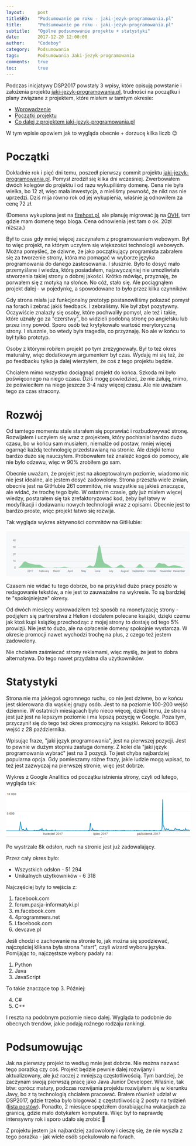 ```yaml
---
layout:     post
titleSEO:	"Podsumowanie po roku - jaki-jezyk-programowania.pl"
title:      "Podsumowanie po roku - jaki-jezyk-programowania.pl"
subtitle:   "Ogólne podsumowanie projektu + statystyki"
date:       2017-12-20 12:00:00
author:     "Codeboy"
category:   Podsumowania
tags:	    Podsumowania Jaki-jezyk-programowania
comments:   true
toc:        true
---
```


Podczas inicjatywy DSP2017 powstały 3 wpisy, które opisują powstanie i założenia projektu [jaki-jezyk-programowania.pl](https://jaki-jezyk-programowania.pl/), trudności na początku i plany związane z projektem, które miałem w tamtym okresie:
- [Wprowadzenie](/dajsiepoznac2017/wprowadzenie)
- [Początki projektu](/dajsiepoznac2017/poczatki)
- [Co dalej z projektem jaki-jezyk-programowania.pl](/dajsiepoznac2017/co-dalej-z-projektem-jaki-jezyk-programowania)

W tym wpisie opowiem jak to wygląda obecnie + dorzucę kilka liczb :wink:

# Początki

Dokładnie rok i pięć dni temu, poszedł pierwszy commit projektu [jaki-jezyk-programowania.pl](https://jaki-jezyk-programowania.pl/). Pomysł zrodził się kilka dni wcześniej. Zwerbowałem dwóch kolegów do projektu i od razu wykupiliśmy domenę. Cena nie była wielka, bo 12 zł, więc mała inwestycja, a mieliśmy pewność, że nikt nas nie uprzedzi. Dziś mija równo rok od jej wykupienia, właśnie ją odnowiłem za cenę 72 zł. 

(Domena wykupiona jest na [firehost.pl](firehost.pl), ale planuję migrować ją na [OVH](https://www.ovh.pl/), tam gdzie mam domenę tego bloga. Cena odnowienia jest tam o ok. 20zł niższa.)

Był to czas gdy mniej więcej zaczynałem z programowaniem webowym. Był to więc projekt, na którym uczyłem się większości technologii webowych. Można pomyśleć, że dziwne, że jako początkujący programista zabrałem się za tworzenie strony, która ma pomagać w wyborze języka programowania do danego zastosowania. I słusznie. Było to dosyć mało przemyślane i wiedza, którą posiadałem, najzwyczajniej nie umożliwiała stworzenia takiej strony o dobrej jakości. Krótko mówiąc, przyznaję, że porwałem się z motyką na słońce. No cóż, stało się. Ale pociągnąłem projekt dalej - w pojedynkę, a spowodowane to było przez kilka czynników. 

Gdy strona miała już funkcjonalny prototyp postanowiliśmy pokazać pomysł na forach i zebrać jakiś feedback. I zebraliśmy. Nie był zbyt pozytywny. Oczywiście znalazły się osoby, które pochwaliły pomysł, ale też i takie, które uznały go za "czerstwy", bo widzieli podobną stronę po angielsku lub przez inny powód. Sporo osób też krytykowało wartość merytoryczną strony. I słusznie, bo wtedy była tragedia, co przyznaję. No ale w końcu to był tylko prototyp. 

Osoby z którymi robiłem projekt po tym zrezygnowały. Był to też okres maturalny, więc dodatkowym argumentem był czas. Wydaję mi się też, że po feedbacku tylko ja dalej wierzyłem, że coś z tego projektu będzie.
 
 Chciałem mimo wszystko dociągnąć projekt do końca. Szkoda mi było poświęconego na niego czasu.  Dziś mogę powiedzieć, że nie żałuję, mimo, że poświeciłem na niego jeszcze 3-4 razy więcej czasu. Ale nie uważam tego za czas stracony.

# Rozwój

 Od tamtego momentu stale starałem się poprawiać i rozbudowywać stronę. Rozwijałem i uczyłem się wraz z projektem, który pochłaniał bardzo dużo czasu, bo w końcu sam musiałem, niemalże od postaw, mniej więcej ogarnąć każdą technologię przedstawianą na stronie. Ale dzięki temu bardzo dużo się nauczyłem. Próbowałem też znaleźć kogoś do pomocy, ale nie było odzewu, więc w 90% zrobiłem go sam.

Obecnie uważam, że projekt jest na akceptowalnym poziomie, wiadomo nic nie jest idealne, ale jestem dosyć zadowolony. Strona przeszła wiele zmian, obecnie jest na GitHubie 261 commitów, nie wszystkie są jakieś znaczące, ale widać, że trochę tego było. W ostatnim czasie, gdy już miałem więcej wiedzy, postarałem się tak zrefaktoryzować kod, żeby był łatwy w modyfikacji i dodawaniu nowych technologii wraz z opisami. Obecnie jest to bardzo proste, więc projekt łatwo się rozwija. 

Tak wygląda wykres aktywności commitów na GitHubie:

![Wykres aktywności GitHub](/img/summaries/jjpgithub.PNG)

Czasem nie widać tu tego dobrze, bo na przykład dużo pracy poszło w redagowanie tekstów, a nie jest to zauważalne na wykresie. To są bardziej te "spokojniejsze" okresy.

Od dwóch miesięcy wprowadziłem też sposób na monetyzację strony - podjąłem się partnerstwa z Helion i dodałem polecane książki, dzięki czemu jak ktoś kupi książkę przechodząc z mojej strony to dostaję od tego 5% prowizji. Nie jest to dużo, ale na opłacenie domeny spokojnie wystarcza. W okresie promocji nawet wychodzi trochę na plus, z czego też jestem zadowolony.

Nie chciałem zaśmiecać strony reklamami, więc myślę, że jest to dobra alternatywa. Do tego nawet przydatna dla użytkowników.

# Statystyki

Strona nie ma jakiegoś ogromnego ruchu, co nie jest dziwne, bo w końcu jest skierowana dla wąskiej grupy osób. Jest to na poziomie 100-200 wejść dziennie. W ostatnich miesiącach było nieco więcej, dzięki temu, że strona jest już jest na lepszym poziomie i ma lepszą pozycję w Google. Poza tym, przyczynił się do tego też okres promocyjny na książki. Rekord to 8063 wejść z 28 października.
 
 Wpisując fraze, "jaki język programowania", jest na pierwszej pozycji. Jest to pewnie w dużym stopniu zasługa domeny. Z kolei dla "jaki język programowania wybrać" jest na 3 pozycji. To jest chyba najbardziej popularna opcja. Gdy pomieszamy różne frazy, jakie ludzie mogą wpisać, to też jest zazwyczaj na pierwszej stronie, więc jest dobrze. 

 Wykres z Google Analitics od początku istnienia strony, czyli od lutego, wygląda tak:

![Wykres aktywności GitHub](/img/summaries/jjpanalitics.PNG)

Po wystrzale 8k odsłon, ruch na stronie jest już zadowalający. 

Przez cały okres było:

- Wszystkich odsłon - 51 294
- Unikalnych użytkowników - 6 318

Najczęściej były to wejścia z:

1. facebook.com
2. forum.pasja-informatyki.pl 
3. m.facebook.com 
4. 4programmers.net   
5. l.facebook.com
6. devcave.pl

Jeśli chodzi o zachowanie na stronie to, jak można się spodziewać, najczęściej klikana była strona "start", czyli wizard wyboru języka. Pomijając to, najczęstsze wybory padały na:

1. Python
2. Java
3. JavaScript

To takie znaczące top 3. Później:

4. C#
5. C++

I reszta na podobnym poziomie nieco dalej. Wygląda to podobnie do obecnych trendów, jakie podają rożnego rodzaju rankingi.

# Podsumowując

Jak na pierwszy projekt to według mnie jest dobrze. Nie można nazwać tego porażką czy coś. Projekt będzie pewnie dalej rozwijany i aktualizowany, ale już raczej z mniejszą częstotliwością. Tym bardziej, że zaczynam swoją pierwszą pracę jako Java Junior Developer. Właśnie, tak btw: oprócz matury, podczas rozwijania projektu rozwijałem się w kierunku Javy, bo z tą technologią chciałem pracować. Brałem również udział w DSP2017, gdzie trzeba było blogować z częstotliwością 2 posty na tydzień ([lista postów](/archiwum/#dajsiepoznac2017)). Ponadto, 2 miesiące spędziłem dorabiając/na wakacjach za granicą, gdzie mało dotykałem komputera. Więc był to naprawdę intensywny rok i sporo udało się zrobić :slightly_smiling_face:

Z projektu jestem jak najbardziej zadowolony i cieszę się, że nie wyszła z tego porażka - jak wiele osób spekulowało na forach.

